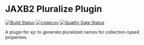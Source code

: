 # JAXB2 Pluralize Plugin

[![Build Status](https://travis-ci.org/svartifoss/jaxb2-pluralize.svg?branch=master)](https://travis-ci.org/svartifoss/jaxb2-pluralize)
[![codecov](https://codecov.io/gh/svartifoss/jaxb2-pluralize/branch/master/graph/badge.svg)](https://codecov.io/gh/svartifoss/jaxb2-pluralize)
[![Quality Gate Status](https://sonarcloud.io/api/project_badges/measure?project=is.svartifoss.jaxb2%3Ajaxb2-pluralize&metric=alert_status)](https://sonarcloud.io/dashboard?id=is.svartifoss.jaxb2%3Ajaxb2-pluralize)

A plugin for xjc to generate pluralized names for collection-typed properties.

